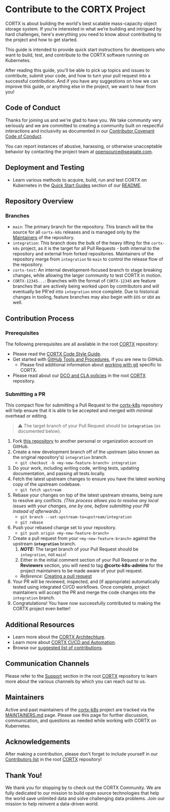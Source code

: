# Contribute to the CORTX Project

CORTX is about building the world's best scalable mass-capacity object storage system. If you’re interested in what we’re building and intrigued by hard challenges, here's everything you need to know about contributing to the project and how to get started. 

This guide is intended to provide quick start instructions for developers who want to build, test, and contribute to the CORTX software running on Kubernetes.

After reading this guide, you'll be able to pick up topics and issues to contribute, submit your code, and how to turn your pull request into a successful contribution. And if you have any suggestions on how we can improve this guide, or anything else in the project, we want to hear from you!

## Code of Conduct

Thanks for joining us and we're glad to have you. We take community very seriously and we are committed to creating a community built on respectful interactions and inclusivity as documented in our [Contributor Covenant Code of Conduct](CODE_OF_CONDUCT.md). 

You can report instances of abusive, harassing, or otherwise unacceptable behavior by contacting the project team at opensource@seagate.com.

## Deployment and Testing
- Learn various methods to acquire, build, run and test CORTX on Kubernetes in the [Quick Start Guides](https://github.com/Seagate/cortx-k8s#quick-starts) section of our [README](README.md).

## Repository Overview

### Branches

- `main`: The primary branch for the repository. This branch will be the source for all `cortx-k8s` releases and is managed only by the [Maintainers](#maintainers) of the repository.
- `integration`: This branch does the bulk of the heavy lifting for the `cortx-k8s` project, as it is the target for all Pull Requests - both internal to the repository and external from forked repositories. Maintainers of the repository merge from `integration` to `main` to control the release flow of the repository.
- `cortx-test`: An internal development-focused branch to stage breaking changes, while allowing the larger community to test CORTX in motion.
- `CORTX-12345...`: Branches with the format of `CORTX-12345` are feature branches that are actively being worked upon by contributors and will eventually be PR'ed into `integration` once complete. Due to historical changes in tooling, feature branches may also begin with `EOS` or `UDX` as well. 

## Contribution Process

### Prerequisites

The following prerequisites are all available in the root [CORTX](https://github.com/Seagate/cortx) repository:

- Please read the [CORTX Code Style Guide](https://github.com/Seagate/cortx/blob/main/doc/CodeStyle.md).
- Get started with [GitHub Tools and Procedures](https://github.com/Seagate/cortx/blob/main/doc/GitHub_Processes_and_Tools.rst), if you are new to GitHub.
   - Please find additional information about [working with git](https://github.com/Seagate/cortx/blob/main/doc/working_with_git.md) specific to CORTX.
- Please read about our [DCO and CLA policies](https://github.com/Seagate/cortx/blob/main/doc/dco_cla.md) in the root [CORTX](https://github.com/Seagate/cortx) repository.

### Submitting a PR

This compact flow for submitting a Pull Request to the [cortx-k8s](https://github.com/Seagate/cortx-k8s) repository will help ensure that it is able to be accepted and merged with minimal overhead or editing. 

> :warning: The target branch of your Pull Request should be **`integration`** (as documented below).

1. Fork [this repository](https://github.com/Seagate/cortx-k8s) to another personal or organization account on GitHub.
2. Create a new development branch off of the upstream (also known as the original repository's) `integration` branch.
   - `git checkout -b <my-new-feature-branch> integration`
3. Do your work, including writing code, writing tests, updating documentation, and passing all tests locally.
4. Fetch the latest upstream changes to ensure you have the latest working copy of the upstream codebase.
   - `git fetch upstream`
5. Rebase your changes on top of the latest upstream streams, being sure to resolve any conflicts. _(This process allows you to resolve any local issues with your changes, one by one, before submitting your PR instead of afterwards.)_
   - `git branch --set-upstream-to=upstream/integration`
   - `git rebase`
6. Push your rebased change set to your repository.
   - `git push origin <my-new-feature-branch>`
7. Create a pull request from your `<my-new-feature-branch>` against the upstream **`integration`** branch.
   1. _**NOTE:**_ The target branch of your Pull Request should be `integration`, not `main`!
   2. Either in the initial comment section of your Pull Request or in the **Reviewers** section, you will need to tag **@cortx-k8s-admins** for the project maintainers to be made aware of your pull request.
   - _Reference:_ [Creating a pull request](https://docs.github.com/en/pull-requests/collaborating-with-pull-requests/proposing-changes-to-your-work-with-pull-requests/creating-a-pull-request)
8. Your PR will be reviewed, inspected, and (if appropriate) automatically tested using integrated CI/CD workflows. Once complete, project maintainers will accept the PR and merge the code changes into the `integration` branch.
9. Congratulations! You have now successfully contributed to making the CORTX project even better!

## Additional Resources

- Learn more about the [CORTX Architechture](https://github.com/Seagate/cortx/blob/main/doc/architecture.md). 
- Learn more about [CORTX CI/CD and Automation](https://github.com/Seagate/cortx/blob/main/doc/CI_CD.md).
- Browse our [suggested list of contributions](https://github.com/Seagate/cortx/blob/main/doc/SuggestedContributions.md).

## Communication Channels

Please refer to the [Support](https://github.com/Seagate/cortx/blob/main/SUPPORT.md) section in the root [CORTX](https://github.com/Seagate/cortx) repository to learn more about the various channels by which you can reach out to us. 

## Maintainers

Active and past maintainers of the [cortx-k8s](https://github.com/Seagate/cortx-k8s) project are tracked via the [MAINTAINERS.md](MAINTAINERS.md) page. Please use this page for further discussion, communication, and questions as needed while working with CORTX on Kubernetes.

## Acknowledgements

After making a contribution, please don't forget to include yourself in our [Contributors list](https://github.com/Seagate/cortx/blob/main/CONTRIBUTORS.md) in the root [CORTX](https://github.com/Seagate/cortx) repository!

## Thank You!

We thank you for stopping by to check out the CORTX Community. We are fully dedicated to our mission to build open source technologies that help the world save unlimited data and solve challenging data problems. Join our mission to help reinvent a data-driven world.
